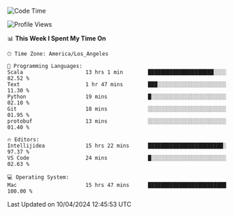<!--START_SECTION:waka-->
![Code Time](http://img.shields.io/badge/Code%20Time-928%20hrs%2018%20mins-blue)

![Profile Views](http://img.shields.io/badge/Profile%20Views-0-blue)

📊 **This Week I Spent My Time On** 

```text
🕑︎ Time Zone: America/Los_Angeles

💬 Programming Languages: 
Scala                    13 hrs 1 min        █████████████████████░░░░   82.52 % 
Text                     1 hr 47 mins        ███░░░░░░░░░░░░░░░░░░░░░░   11.30 % 
Python                   19 mins             █░░░░░░░░░░░░░░░░░░░░░░░░   02.10 % 
Git                      18 mins             ░░░░░░░░░░░░░░░░░░░░░░░░░   01.95 % 
protobuf                 13 mins             ░░░░░░░░░░░░░░░░░░░░░░░░░   01.40 % 

🔥 Editors: 
Intellijidea             15 hrs 22 mins      ████████████████████████░   97.37 % 
VS Code                  24 mins             █░░░░░░░░░░░░░░░░░░░░░░░░   02.63 % 

💻 Operating System: 
Mac                      15 hrs 47 mins      █████████████████████████   100.00 % 
```


 Last Updated on 10/04/2024 12:45:53 UTC
<!--END_SECTION:waka-->

